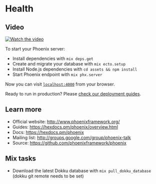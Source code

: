 # Health

## Video

[![Watch the video](https://img.youtube.com/vi/hpD-4UeHYW4/0.jpg)](https://www.youtube.com/watch?v=hpD-4UeHYW4)

To start your Phoenix server:

  * Install dependencies with `mix deps.get`
  * Create and migrate your database with `mix ecto.setup`
  * Install Node.js dependencies with `cd assets && npm install`
  * Start Phoenix endpoint with `mix phx.server`

Now you can visit [`localhost:4000`](http://localhost:4000) from your browser.

Ready to run in production? Please [check our deployment guides](https://hexdocs.pm/phoenix/deployment.html).

## Learn more

  * Official website: http://www.phoenixframework.org/
  * Guides: https://hexdocs.pm/phoenix/overview.html
  * Docs: https://hexdocs.pm/phoenix
  * Mailing list: http://groups.google.com/group/phoenix-talk
  * Source: https://github.com/phoenixframework/phoenix

## Mix tasks

  * Download the latest Dokku database with `mix pull_dokku_database` (dokku git remote needs to be set)
